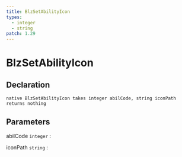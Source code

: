 ```yaml
---
title: BlzSetAbilityIcon
types:
  - integer
  - string
patch: 1.29
---
```


# BlzSetAbilityIcon

## Declaration

```jass
native BlzSetAbilityIcon takes integer abilCode, string iconPath returns nothing
```

## Parameters
abilCode `integer`
: 

iconPath `string`
: 

